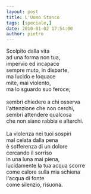 ```yaml
---
layout: post
title: L'Uomo Stanco
tags: [speciale,]
date: 2010-01-02 17:54:00
author: pietro
---
```

Scolpito dalla vita<br/>ad una forma non tua,<br/>impervio ed incapace<br/>sempre muto, in disparte,<br/>ma lucido e loquace<br/>mite, mai violento,<br/>ma lo sguardo suo feroce;<br/><br/>sembri chiedere a chi osserva<br/>l'attenzione che non cerchi,<br/>sembri attendere qualcosa<br/>che non siano rabbia e alterchi.<br/><br/>La violenza nei tuoi sospiri<br/>mal celata dalla pena<br/>è sofferenza di un dolore<br/>cercando il sorriso<br/>in una luna mai piena,<br/>lucidamente la tua acqua scorre<br/>come calore sulla mia schiena<br/>l'acqua di fonte<br/>come silenzio, risuona.
